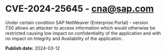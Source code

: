 # CVE-2024-25645 - cna@sap.com

Under certain condition SAP NetWeaver (Enterprise Portal) - version 7.50 allows an attacker to access information which would otherwise be restricted causing low impact on confidentiality of the application and with no impact on Integrity and Availability of the application.



**Publish date:** 2024-03-12
